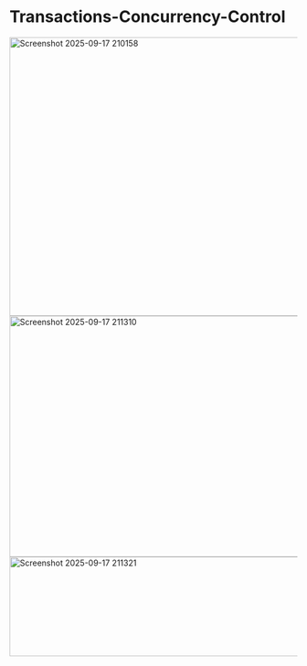# Transactions-Concurrency-Control
<img width="727" height="488" alt="Screenshot 2025-09-17 210158" src="https://github.com/user-attachments/assets/c4e14a07-4025-4f8c-b9dd-eece0f75f10c" />
<img width="722" height="422" alt="Screenshot 2025-09-17 211310" src="https://github.com/user-attachments/assets/5ed633fd-78f3-45e6-92c2-f99b4fde2db7" />
<img width="668" height="174" alt="Screenshot 2025-09-17 211321" src="https://github.com/user-attachments/assets/775e0604-9679-4b05-a5ed-3f9763e17f76" />
